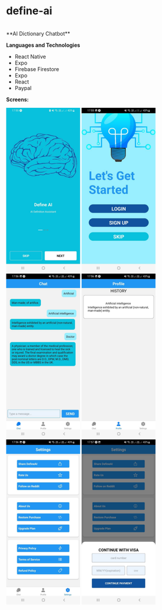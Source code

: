 # d e f i n e - a i 

<br /> 
**AI Dictionary Chatbot**
<br />

**Languages and Technologies**
- React Native
- Expo
- Firebase Firestore
- Expo
- React
- Paypal

**Screens:**

<div class="responsive-images">
<img  width="200px" alt="kibet"  src="./assets/splash_screen.jpg" />
<img  width="200px" alt="kibet"  src="./assets/start_screen.jpg" />
<img  width="200px" alt="kibet"  src="./assets/main_screen.jpg" />
<img  width="200px" alt="kibet"  src="./assets/profile_screen.jpg" />
<img  width="200px" alt="kibet"  src="./assets/settings_screen.jpg" />
<img  width="200px" alt="kibet"  src="./assets/subscribe_screen.jpg" />
</div>
